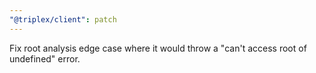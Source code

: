 ```yaml
---
"@triplex/client": patch
---
```


Fix root analysis edge case where it would throw a "can't access root of undefined" error.
